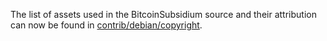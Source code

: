 The list of assets used in the BitcoinSubsidium source and their attribution can now be found in [contrib/debian/copyright](../contrib/debian/copyright).
